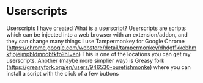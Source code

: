 # Userscripts
Userscripts I have created
What is a userscript?
Userscripts are scripts which can be injected into a web browser with an extension/addon, and they can change many things
I use Tampermonkey for Google Chrome (https://chrome.google.com/webstore/detail/tampermonkey/dhdgffkkebhmkfjojejmpbldmpobfkfo?hl=en)
This is one of the locations you can get my userscripts. 
Another (maybe more simplier way) is Greasy fork (https://greasyfork.org/en/users/946530-purefishmonke) where you can install a script with the click of a few buttons
